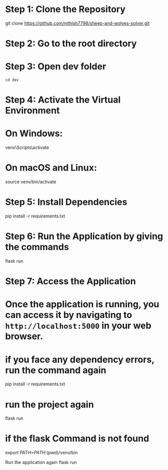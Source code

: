 # Step 1: Clone the Repository
git clone https://github.com/nithish7798/sheep-and-wolves-solver.git

# Step 2: Go to the root directory

# Step 3: Open dev folder
    cd dev


# Step 4: Activate the Virtual Environment
# On Windows:
venv\Scripts\activate
# On macOS and Linux:
source venv/bin/activate

# Step 5: Install Dependencies
pip install -r requirements.txt

# Step 6: Run the Application by giving the commands
flask run

# Step 7: Access the Application
# Once the application is running, you can access it by navigating to `http://localhost:5000` in your web browser.


# if you face any dependency errors, run the command again
pip install -r requirements.txt

# run the project again
flask run

# if the flask Command is not found

export PATH=$PATH:$(pwd)/venv/bin

Run the application again
flask run